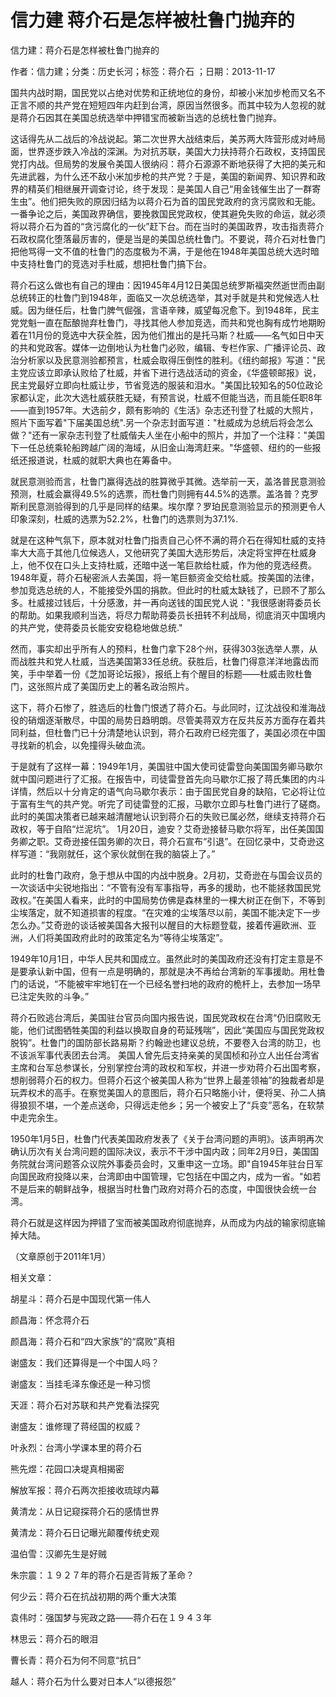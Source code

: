 # 信力建  蒋介石是怎样被杜鲁门抛弃的  
  
信力建：蒋介石是怎样被杜鲁门抛弃的  
作者：信力建；分类：历史长河；标签：蒋介石 ；日期：2013-11-17  
国共内战时期，国民党以占绝对优势和正统地位的身份，却被小米加步枪而又名不正言不顺的共产党在短短四年内赶到台湾，原因当然很多。而其中较为人忽视的就是蒋介石因其在美国总统选举中押错宝而被新当选的总统杜鲁门抛弃。  
这话得先从二战后的冷战说起。第二次世界大战结束后，美苏两大阵营形成对峙局面，世界逐步跌入冷战的深渊。为对抗苏联，美国大力扶持蒋介石政权，支持国民党打内战。但局势的发展令美国人很纳闷：蒋介石源源不断地获得了大把的美元和先进武器，为什么还不敌小米加步枪的共产党？于是，美国的新闻界、知识界和政界的精英们相继展开调查讨论，终于发现：是美国人自己“用金钱催生出了一群寄生虫”。他们把失败的原因归结为以蒋介石为首的国民党政府的贪污腐败和无能。一番争论之后，美国政界确信，要挽救国民党政权，使其避免失败的命运，就必须将以蒋介石为首的“贪污腐化的一伙”赶下台。而在当时的美国政界，攻击指责蒋介石政权腐化堕落最厉害的，便是当是的美国总统杜鲁门。不要说，蒋介石对杜鲁门把他骂得一文不值的杜鲁门的态度极为不满，于是他在1948年美国总统大选时暗中支持杜鲁门的竞选对手杜威，想把杜鲁门搞下台。  
蒋介石这么做也有自己的理由：因1945年4月12日美国总统罗斯福突然逝世而由副总统转正的杜鲁门到1948年，面临又一次总统选举，其对手就是共和党候选人杜威。因为继任后，杜鲁门脾气倔强，言语辛辣，威望每况愈下。到1948年，民主党党魁一直在酝酿抛弃杜鲁门，寻找其他人参加竞选，而共和党也胸有成竹地期盼着在11月份的竞选中大获全胜，因为他们推出的是托马斯？杜威——名气如日中天的共和党政客。媒体一边倒地认为杜鲁门必败，编辑、专栏作家、广播评论员、政治分析家以及民意测验都预言，杜威会取得压倒性的胜利。《纽约邮报》写道："民主党应该立即承认败给了杜威，并省下进行选战活动的资金，《华盛顿邮报》说，民主党最好立即向杜威让步，节省竞选的服装和泪水。"美国比较知名的50位政论家都认定，此次大选杜威获胜无疑，有预言说，杜威不但能当选，而且能任职8年——直到1957年。大选前夕，颇有影响的《生活》杂志还刊登了杜威的大照片，照片下面写着"下届美国总统".另一个杂志封面写道："杜威成为总统后将会怎么做？"还有一家杂志刊登了杜威偕夫人坐在小船中的照片，并加了一个注释："美国下一任总统乘轮船跨越广阔的海域，从旧金山海湾赶来。"华盛顿、纽约的一些报纸还报道说，杜威的就职大典也在筹备中。  
就民意测验而言，杜鲁门赢得选战的胜算微乎其微。选举前一天，盖洛普民意测验预测，杜威会赢得49.5%的选票，而杜鲁门则拥有44.5%的选票。盖洛普？克罗斯利民意测验得到的几乎是同样的结果。埃尔摩？罗珀民意测验显示的预测更令人印象深刻，杜威的选票为52.2%，杜鲁门的选票则为37.1%.  
就是在这种气氛下，原本就对杜鲁门指责自己心怀不满的蒋介石在得知杜威的支持率大大高于其他几位候选人，又他研究了美国大选形势后，决定将宝押在杜威身上，他不仅在口头上支持杜威，还暗中送一笔巨款给杜威，作为他的竞选经费。1948年夏，蒋介石秘密派人去美国，将一笔巨额资金交给杜威。按美国的法律，参加竞选总统的人，不能接受外国的捐款。但此时的杜威太缺钱了，已顾不了那么多。杜威接过钱后，十分感激，并一再向送钱的国民党人说："我很感谢蒋委员长的帮助。如果我顺利当选，将尽力帮助蒋委员长扭转不利战局，彻底消灭中国境内的共产党，使蒋委员长能安安稳稳地做总统."  
然而，事实却出乎所有人的预料，杜鲁门拿下28个州，获得303张选举人票，从而战胜共和党人杜威，当选美国第33任总统。获胜后，杜鲁门得意洋洋地露齿而笑，手中举着一份《芝加哥论坛报》，报纸上有个醒目的标题——杜威击败杜鲁门，这张照片成了美国历史上的著名政治照片。  
这下，蒋介石惨了，胜选后的杜鲁门恨透了蒋介石。与此同时，辽沈战役和淮海战役的硝烟逐渐散尽，中国的局势日趋明朗。尽管美蒋双方在反共反苏方面存在着共同利益，但杜鲁门已十分清楚地认识到，蒋介石政府已经完蛋了，美国必须在中国寻找新的机会，以免撞得头破血流。  
于是就有了这样一幕：1949年1月，美国驻中国大使司徒雷登向美国国务卿马歇尔就中国问题进行了汇报。在报告中，司徒雷登首先向马歇尔汇报了蒋氏集团的内斗详情，然后以十分肯定的语气向马歇尔表示：由于国民党自身的缺陷，它必将让位于富有生气的共产党。听完了司徒雷登的汇报，马歇尔立即与杜鲁门进行了磋商。此时的美国决策者已越来越清醒地认识到蒋介石的失败已属必然，继续支持蒋介石政权，等于自陷“烂泥坑”。 1月20日，迪安？艾奇逊接替马歇尔将军，出任美国国务卿之职。艾奇逊接任国务卿的次日，蒋介石宣布“引退”。在回忆录中，艾奇逊这样写道：“我刚就任，这个家伙就倒在我的脑袋上了。”  
此时的杜鲁门政府，急于想从中国的内战中脱身。2月初，艾奇逊在与国会议员的一次谈话中尖锐地指出：“不管有没有军事指导，再多的援助，也不能拯救国民党政权。”在美国人看来，此时的中国局势仿佛是森林里的一棵大树正在倒下，不等到尘埃落定，就不知道损害的程度。“在灾难的尘埃落尽以前，美国不能决定下一步怎么办。”艾奇逊的谈话被美国各大报刊以醒目的大标题登载，接着传遍欧洲、亚洲，人们将美国政府此时的政策定名为“等待尘埃落定”。  
1949年10月1日，中华人民共和国成立。虽然此时的美国政府还没有打定主意是不是要承认新中国，但有一点是明确的，那就是决不再给台湾新的军事援助。用杜鲁门的话说，“不能被牢牢地钉在一个已经名誉扫地的政府的桅杆上，去参加一场早已注定失败的斗争。”  
蒋介石败逃台湾后，美国驻台官员向国内报告说，国民党政权在台湾“仍旧腐败无能，他们试图牺牲美国的利益以换取自身的苟延残喘”，因此“美国应与国民党政权脱钩”。杜鲁门的国防部长路易斯？约翰逊也建议总统，不要卷入台湾的防卫，也不该派军事代表团去台湾。 美国人曾先后支持亲美的吴国桢和孙立人出任台湾省主席和台军总参谋长，分别掌控台湾的政权和军权，并进一步劝蒋介石出国考察，想削弱蒋介石的权力。但蒋介石这个被美国人称为“世界上最差领袖”的独裁者却是玩弄权术的高手。在察觉美国人的意图后，蒋介石只略施小计，便将吴、孙二人搞得狼狈不堪，一个差点送命，只得远走他乡；另一个被安上了“兵变”恶名，在软禁中走完余生。  
1950年1月5日，杜鲁门代表美国政府发表了《关于台湾问题的声明》。该声明再次确认历次有关台湾问题的国际决议，表示不干涉中国内政；同年2月9日，美国国务院就台湾问题答众议院外事委员会时，又重申这一立场。即"自1945年驻台日军向国民政府投降以来，台湾即由中国管理，它包括在中国之内，成为一省。"如若不是后来的朝鲜战争，根据当时杜鲁门政府对蒋介石的态度，中国很快会统一台湾。  
蒋介石就是这样因为押错了宝而被美国政府彻底抛弃，从而成为内战的输家彻底输掉大陆。  
（文章原创于2011年1月）  
  
相关文章：  
胡星斗：蒋介石是中国现代第一伟人  
颜昌海：怀念蒋介石  
颜昌海：蒋介石和“四大家族”的“腐败”真相  
谢盛友：我们还算得是一个中国人吗？  
谢盛友：当挂毛泽东像还是一种习惯  
天涯：蒋介石对苏联和共产党看法探究  
谢盛友：谁修理了蒋经国的权威？  
叶永烈：台湾小学课本里的蒋介石  
熊先煜：花园口决堤真相揭密  
解放军报：蒋介石两次拒接收琉球内幕  
黄清龙：从日记窥探蒋介石的感情世界  
黄清龙：蒋介石日记曝光颠覆传统史观  
温伯雪：汉卿先生是好贼  
朱宗震：１９２７年的蒋介石是否背叛了革命？  
何少云：蒋介石在抗战初期的两个重大决策  
袁伟时：强国梦与宪政之路——蒋介石在１９４３年  
林思云：蒋介石的眼泪  
曹长青：蒋介石为何不同意“抗日”  
越人：蒋介石为什么要对日本人“以德报怨”
